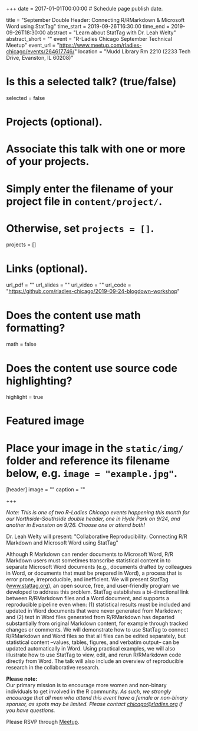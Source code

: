 +++
date = 2017-01-01T00:00:00  # Schedule page publish date.

title = "September Double Header: Connecting R/RMarkdown & Microsoft Word using StatTag"
time_start = 2019-09-26T16:30:00
time_end = 2019-09-26T18:30:00
abstract = "Learn about StatTag with Dr. Leah Welty"
abstract_short = ""
event = "R-Ladies Chicago September Technical Meetup"
event_url = "https://www.meetup.com/rladies-chicago/events/264617746/"
location = "Mudd Library Rm 2210 (2233 Tech Drive, Evanston, IL 60208)"

# Is this a selected talk? (true/false)
selected = false

# Projects (optional).
#   Associate this talk with one or more of your projects.
#   Simply enter the filename of your project file in `content/project/`.
#   Otherwise, set `projects = []`.
projects = []

# Links (optional).
url_pdf = ""
url_slides = ""
url_video = ""
url_code = "https://github.com/rladies-chicago/2019-09-24-blogdown-workshop"

# Does the content use math formatting?
math = false

# Does the content use source code highlighting?
highlight = true

# Featured image
# Place your image in the `static/img/` folder and reference its filename below, e.g. `image = "example.jpg"`.
[header]
image = ""
caption = ""

+++
  
*Note: This is one of two R-Ladies Chicago events happening this month for our Northside-Southside double header, one in Hyde Park on 9/24, and another in Evanston on 9/26. Choose one or attend both!*

Dr. Leah Welty will present: "Collaborative Reproducibility: Connecting R/R Markdown and Microsoft Word using StatTag"  
  
Although R Markdown can render documents to Microsoft Word, R/R Markdown users must sometimes transcribe statistical content in to separate Microsoft Word documents (e.g., documents drafted by colleagues in Word, or documents that must be prepared in Word), a process that is error prone, irreproducible, and inefficient. We will present StatTag (www.stattag.org), an open source, free, and user-friendly program we developed to address this problem. StatTag establishes a bi-directional link between R/RMarkdown files and a Word document, and supports a reproducible pipeline even when: (1) statistical results must be included and updated in Word documents that were never generated from Markdown; and (2) text in Word files generated from R/RMarkdown has departed substantially from original Markdown content, for example through tracked changes or comments. We will demonstrate how to use StatTag to connect R/RMarkdown and Word files so that all files can be edited separately, but statistical content –values, tables, figures, and verbatim output– can be updated automatically in Word. Using practical examples, we will also illustrate how to use StatTag to view, edit, and rerun R/RMarkdown code directly from Word. The talk will also include an overview of reproducible research in the collaborative research.  
  
  
  
**Please note:**    
Our primary mission is to encourage more women and non-binary individuals to get involved in the R community. *As such, we strongly encourage that all men who attend this event have a female or non-binary sponsor, as spots may be limited. Please contact chicago@rladies.org if you have questions.*  
    
  
  
Please RSVP through [Meetup](https://www.meetup.com/rladies-chicago/events/264617746/).   
